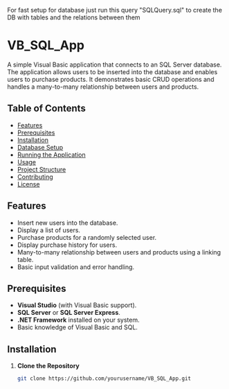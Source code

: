For fast setup for database just run this query "SQLQuery.sql" to create the DB with tables and the relations between them
# **VB_SQL_App**

A simple Visual Basic application that connects to an SQL Server database. The application allows users to be inserted into the database and enables users to purchase products. It demonstrates basic CRUD operations and handles a many-to-many relationship between users and products.

## **Table of Contents**

- [Features](#features)
- [Prerequisites](#prerequisites)
- [Installation](#installation)
- [Database Setup](#database-setup)
- [Running the Application](#running-the-application)
- [Usage](#usage)
- [Project Structure](#project-structure)
- [Contributing](#contributing)
- [License](#license)

## **Features**

- Insert new users into the database.
- Display a list of users.
- Purchase products for a randomly selected user.
- Display purchase history for users.
- Many-to-many relationship between users and products using a linking table.
- Basic input validation and error handling.

## **Prerequisites**

- **Visual Studio** (with Visual Basic support).
- **SQL Server** or **SQL Server Express**.
- **.NET Framework** installed on your system.
- Basic knowledge of Visual Basic and SQL.

## **Installation**

1. **Clone the Repository**

   ```bash
   git clone https://github.com/yourusername/VB_SQL_App.git
